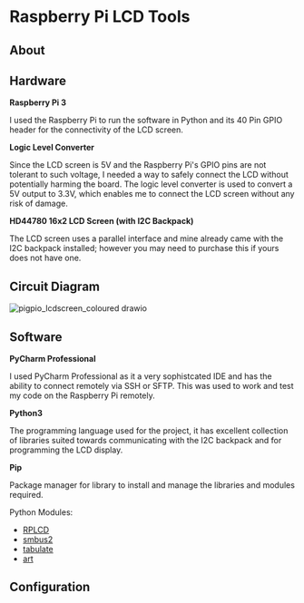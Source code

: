 # Raspberry Pi LCD Tools

## About

## Hardware

__Raspberry Pi 3__

I used the Raspberry Pi to run the software in Python and its 40 Pin GPIO header for the connectivity of the LCD screen. 

__Logic Level Converter__

Since the LCD screen is 5V and the Raspberry Pi's GPIO pins are not tolerant to such voltage, I needed a way to safely connect the LCD without potentially harming the board. The logic level converter is used to convert a 5V output to 3.3V, which enables me to connect the LCD screen without any risk of damage.

__HD44780 16x2 LCD Screen (with I2C Backpack)__

The LCD screen uses a parallel interface and mine already came with the I2C backpack installed; however you may need to purchase this if yours does not have one.


## Circuit Diagram
![pigpio_lcdscreen_coloured drawio](https://github.com/TommyAK/pilcdtools/assets/35144580/a3492e49-721e-4ece-bb16-35d9b4ad655b)

## Software
**PyCharm Professional**

I used PyCharm Professional as it a very sophistcated IDE and has the ability to connect remotely via SSH or SFTP. This was used to work and test my code on the Raspberry Pi remotely.

**Python3**

The programming language used for the project, it has excellent collection of libraries suited towards communicating with the I2C backpack and for programming the LCD display.

**Pip**

Package manager for library to install and manage the libraries and modules required.

Python Modules:

- [RPLCD](https://rplcd.readthedocs.io/en/stable/)
- [smbus2](https://smbus2.readthedocs.io/en/latest/index.html)
- [tabulate](https://pypi.org/project/tabulate/)
- [art](https://pypi.org/project/art/)

## Configuration






